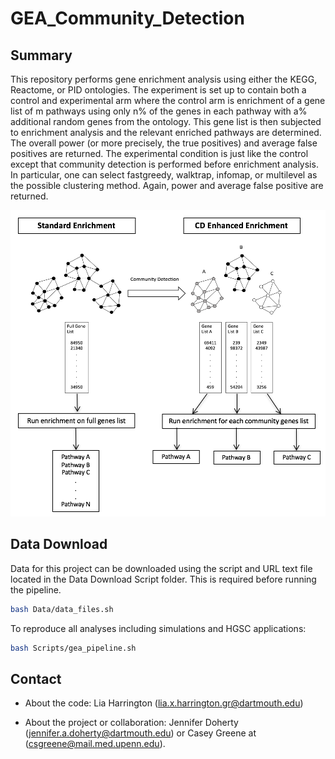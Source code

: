 # GEA_Community_Detection

## Summary

This repository performs gene enrichment analysis using either the KEGG,
Reactome, or PID ontologies. The experiment is set up to contain both a control
and experimental arm where the control arm is enrichment of a gene list of m
pathways using only n% of the genes in each pathway with a% additional random
genes from the ontology. This gene list is then subjected to enrichment analysis
and the relevant enriched pathways are determined. The overall power (or more
precisely, the true positives) and average false positives are returned. The
experimental condition is just like the control except that community detection
is performed before enrichment analysis. In particular, one can select
fastgreedy, walktrap, infomap, or multilevel as the possible clustering method.
Again, power and average false positive are returned. 

![GEA Flowchart](Paper_Figs/flow_chart.png?raw=true)

## Data Download

Data for this project can be downloaded using the script and URL text file
located in the Data Download Script folder. This is required before running the
pipeline.

```bash
bash Data/data_files.sh
```

To reproduce all analyses including simulations and HGSC applications:

```bash
bash Scripts/gea_pipeline.sh
```

## Contact

* About the code: Lia Harrington (lia.x.harrington.gr@dartmouth.edu)

* About the project or collaboration: Jennifer Doherty
(jennifer.a.doherty@dartmouth.edu) or
Casey Greene at (csgreene@mail.med.upenn.edu).

